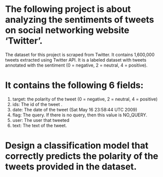 # The following project is about analyzing the sentiments of tweets on social networking website ‘Twitter’.

The dataset for this project is scraped from Twitter. It contains 1,600,000 tweets
extracted using Twitter API. It is a labeled dataset with tweets annotated with the sentiment (0 =
negative, 2 = neutral, 4 = positive).

# It contains the following 6 fields:
  1. target: the polarity of the tweet (0 = negative, 2 = neutral, 4 = positive)
  2. ids: The id of the tweet .
  3. date: The date of the tweet (Sat May 16 23:58:44 UTC 2009)
  4. flag: The query. If there is no query, then this value is NO_QUERY.
  5. user: The user that tweeted
  6. text: The text of the tweet.
  
# Design a classification model that correctly predicts the polarity of the tweets provided in the dataset.
